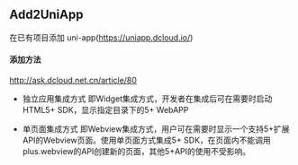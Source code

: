 ## Add2UniApp

在已有项目添加 uni-app(https://uniapp.dcloud.io/)

#### 添加方法

http://ask.dcloud.net.cn/article/80


+ 独立应用集成方式
即Widget集成方式，开发者在集成后可在需要时启动HTML5+ SDK，显示指定目录下的5+ WebAPP

+ 单页面集成方式
即Webview集成方式，用户可在需要时显示一个支持5+扩展API的Webview页面。使用单页面方式集成5+ SDK，在页面内不能调用plus.webview的API创建新的页面，其他5+API的使用不受影响。
